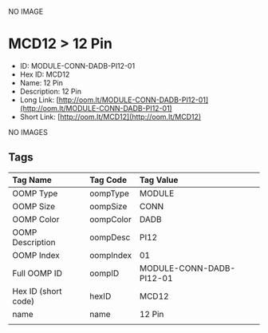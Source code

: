 


  
NO IMAGE  
# MCD12 > 12 Pin

- ID: MODULE-CONN-DADB-PI12-01
- Hex ID: MCD12
- Name: 12 Pin
- Description: 12 Pin
- Long Link: [http://oom.lt/MODULE-CONN-DADB-PI12-01](http://oom.lt/MODULE-CONN-DADB-PI12-01)
- Short Link: [http://oom.lt/MCD12](http://oom.lt/MCD12)
  
NO IMAGES  
## Tags
  

|Tag Name|Tag Code|Tag Value|
| :--- | :--- | :--- |
|OOMP Type|oompType|MODULE|
|OOMP Size|oompSize|CONN|
|OOMP Color|oompColor|DADB|
|OOMP Description|oompDesc|PI12|
|OOMP Index|oompIndex|01|
|Full OOMP ID|oompID|MODULE-CONN-DADB-PI12-01|
|Hex ID (short code)|hexID|MCD12|
|name|name|12 Pin|
||||
